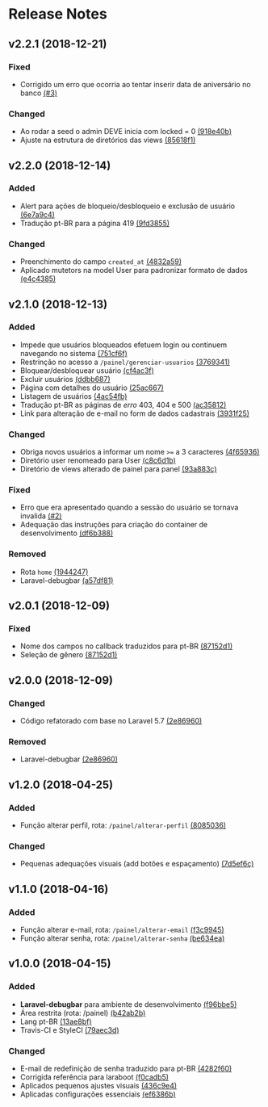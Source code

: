 # Release Notes

## v2.2.1 (2018-12-21)

### Fixed
- Corrigido um erro que ocorria ao tentar inserir data de aniversário no banco [(#3)](https://github.com/fabiojaniolima/laraboot/issues/3)

### Changed
- Ao rodar a seed o admin DEVE inicia com locked = 0 [(918e40b)](https://github.com/fabiojaniolima/laraboot/commit/918e40bb4b35059757c9f1b601d6ed1818731398)
- Ajuste na estrutura de diretórios das views [(85618f1)](https://github.com/fabiojaniolima/laraboot/commit/85618f1dfbeb9c4276006d737698ac0019fd0748)

## v2.2.0 (2018-12-14)

### Added
- Alert para ações de bloqueio/desbloqueio e exclusão de usuário [(6e7a9c4)](https://github.com/fabiojaniolima/laraboot/commit/6e7a9c4165433913ee7ce6e84deda5e1bfa4faa5)
- Tradução pt-BR para a página 419 [(9fd3855)](https://github.com/fabiojaniolima/laraboot/commit/9fd38558e7f9b0f6506eec5d11e295846348004f)

### Changed
- Preenchimento do campo `created_at` [(4832a59)](https://github.com/fabiojaniolima/laraboot/commit/4832a590a17598cad9fae496212a559f5d6a65b2)
- Aplicado mutetors na model User para padronizar formato de dados [(e4c4385)](https://github.com/fabiojaniolima/laraboot/commit/e4c43853bf2e5c8cd8f25cdf0ed9b7f70d7c54db)

## v2.1.0 (2018-12-13)

### Added
- Impede que usuários bloqueados efetuem login ou continuem navegando no sistema [(751cf6f)](https://github.com/fabiojaniolima/laraboot/commit/751cf6f33242c8fbc7e9a0bb06dda4931836c667)
- Restrinção no acesso a `/painel/gerenciar-usuarios` [(3769341)](https://github.com/fabiojaniolima/laraboot/commit/3769341b1ae0c1348885deb8375fd3a1ae9a69ac)
- Bloquear/desbloquear usuário [(cf4ac3f)](https://github.com/fabiojaniolima/laraboot/commit/cf4ac3f205952ca6aed5e36a8c5f91e7a6fe4eaf)
- Excluir usuários [(ddbb687)](https://github.com/fabiojaniolima/laraboot/commit/ddbb6875a1c5a4e9ec9487599ea4973385a7cef7)
- Página com detalhes do usuário [(25ac667)](https://github.com/fabiojaniolima/laraboot/commit/25ac66747614181be3f5c17390247ee32bb8671e)
- Listagem de usuários [(4ac54fb)](https://github.com/fabiojaniolima/laraboot/commit/4ac54fb97b7afea0bbc36c50a6496e40e074db18)
- Tradução pt-BR as páginas de *erro* 403, 404 e 500 [(ac35812)](https://github.com/fabiojaniolima/laraboot/commit/ac3581268438071a2ca56d055d1125fa5cb8795f)
- Link para alteração de e-mail no form de dados cadastrais [(3931f25)](https://github.com/fabiojaniolima/laraboot/commit/3931f250784152cfa456a29ce8e53b4c0f392f9a)

### Changed
- Obriga novos usuários a informar um nome `>=` a 3 caracteres [(4f65936)](https://github.com/fabiojaniolima/laraboot/commit/4f6593637866504aea210511600622c882168353)
- Diretório user renomeado para User [(c8c6d1b)](https://github.com/fabiojaniolima/laraboot/commit/c8c6d1b81f2ac3c9485dbf64644bc947934f2099)
- Diretório de views alterado de painel para panel [(93a883c)](https://github.com/fabiojaniolima/laraboot/commit/93a883cf193ecb6e81a532db7c4be91eb94fc549)

### Fixed
- Erro que era apresentado quando a sessão do usuário se tornava invalida [(#2)](https://github.com/fabiojaniolima/laraboot/issues/2)
- Adequação das instruções para criação do container de desenvolvimento [(df6b388)](https://github.com/fabiojaniolima/laraboot/commit/df6b3882f5bd32a2e1cf9ade41a39e3cbe87bab7)

### Removed
- Rota `home` [(1944247)](https://github.com/fabiojaniolima/laraboot/commit/194424780f812145297b4bf7d8f083667d92d5c2)
- Laravel-debugbar [(a57df81)](https://github.com/fabiojaniolima/laraboot/commit/a57df81f7456c541d51de321d33909efb94031c1)

## v2.0.1 (2018-12-09)

### Fixed
- Nome dos campos no callback traduzidos para pt-BR [(87152d1)](https://github.com/fabiojaniolima/laraboot/commit/87152d128547f02f80b9ec0b8c2c81dc694d9b6e)
- Seleção de gênero  [(87152d1)](https://github.com/fabiojaniolima/laraboot/commit/87152d128547f02f80b9ec0b8c2c81dc694d9b6e)

## v2.0.0 (2018-12-09)

### Changed
- Código refatorado com base no Laravel 5.7 [(2e86960)](https://github.com/fabiojaniolima/laraboot/commit/2e86960dbfd228bd16d1b2aef9d2058c677e3b3a)

### Removed
- Laravel-debugbar [(2e86960)](https://github.com/fabiojaniolima/laraboot/commit/2e86960dbfd228bd16d1b2aef9d2058c677e3b3a)

## v1.2.0 (2018-04-25)

### Added
- Função alterar perfil, rota: `/painel/alterar-perfil` [(8085036)](https://github.com/fabiojaniolima/laraboot/commit/8085036907db43f2e934a726a57ac4dc6c012cea)

### Changed
- Pequenas adequações visuais (add botões e espaçamento) [(7d5ef6c)](https://github.com/fabiojaniolima/laraboot/commit/7d5ef6c63f4515037edb784c0a18ba1bc2b90016)

## v1.1.0 (2018-04-16)

### Added
- Função alterar e-mail, rota: `/painel/alterar-email` [(f3c9945)](https://github.com/fabiojaniolima/laraboot/commit/f3c994521899c406fc12c2858351642822490254)
- Função alterar senha, rota: `/painel/alterar-senha` [(be634ea)](https://github.com/fabiojaniolima/laraboot/commit/be634ea1b74aa3e16d5be183fce80fdced790478)

## v1.0.0 (2018-04-15)

### Added
- **Laravel-debugbar** para ambiente de desenvolvimento [(f96bbe5)](https://github.com/fabiojaniolima/laraboot/commit/f96bbe5f2bc8983baadea9d8d5a7b89f5b2c5655)
- Área restrita (rota: /painel) [(b42ab2b)](https://github.com/fabiojaniolima/laraboot/commit/b42ab2b0c943f85d665f1ca15775d7b241f84f54)
- Lang pt-BR [(13ae8bf)](https://github.com/fabiojaniolima/laraboot/commit/13ae8bf0e3d9315ad7a1a518c7df67e4641ddaad)
- Travis-CI e StyleCI [(79aec3d)](https://github.com/fabiojaniolima/laraboot/commit/79aec3dbfe4f6358aa0a254ea00818e9f995af46)

### Changed
- E-mail de redefinição de senha traduzido para pt-BR [(4282f60)](https://github.com/fabiojaniolima/laraboot/commit/4282f60adcfcf109a75d9758819a5bbd4a57670f)
- Corrigida referência para laraboot [(f0cadb5)](https://github.com/fabiojaniolima/laraboot/commit/f0cadb58ec661af5a4c01f18904b2f1ede167d11)
- Aplicados pequenos ajustes visuais [(436c9e4)](https://github.com/fabiojaniolima/laraboot/commit/436c9e43693453e9aff7d3169a8f244afa276524)
- Aplicadas configurações essenciais [(ef6386b)](https://github.com/fabiojaniolima/laraboot/commit/ef6386bed9852f8b0c5ffb1a9cb078840e97516e)
